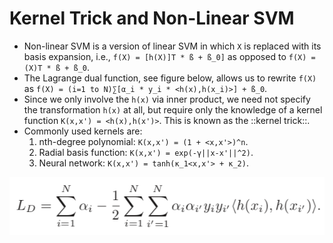 # Kernel Trick and Non-Linear SVM

* Non-linear SVM is a version of linear SVM in which  `X` is replaced with its basis expansion, i.e., `f(X) = [h(X)]T * ß + ß_0]`  as opposed to `f(X) = (X)T * ß + ß_0`.
* The Lagrange dual function, see figure below, allows us to rewrite `f(X)`  as `f(X) = (i=1 to N)∑[α_i * y_i * <h(x),h(x_i)>] + ß_0`.
* Since we only involve the `h(x)` via inner product, we need not specify the transformation `h(x)` at all, but require only the knowledge of a kernel function `K(x,x') = <h(x),h(x')>`. This is known as the ::kernel trick::.
* Commonly used kernels are:
    1. nth-degree polynomial: `K(x,x') = (1 + <x,x'>)^n`.
    2. Radial basis function: `K(x,x') = exp(-γ||x-x'||^2)`.
    3. Neural network: `K(x,x') = tanh(κ_1<x,x'> + κ_2)`.

![](Images/Screen%20Shot%202020-02-09%20at%204.18.05%20PM.png)
